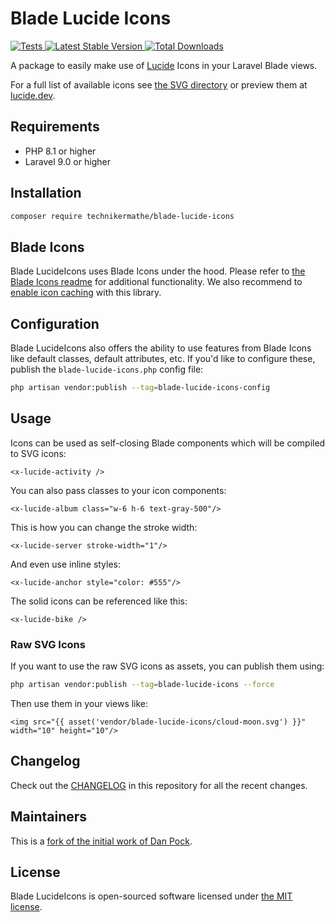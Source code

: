 # Blade Lucide Icons

<a href="https://github.com/technkermathe/blade-lucide-icons/actions?query=workflow%3ATests">
    <img src="https://github.com/technikermathe/blade-lucide-icons/workflows/Tests/badge.svg" alt="Tests">
</a>
<a href="https://packagist.org/packages/technikermthe/blade-lucide-icons">
    <img src="https://img.shields.io/packagist/v/technikermathe/blade-lucide-icons" alt="Latest Stable Version">
</a>
<a href="https://packagist.org/packages/technikermathe/blade-lucide-icons">
    <img src="https://img.shields.io/packagist/dt/technikermathe/blade-lucide-icons" alt="Total Downloads">
</a>

A package to easily make use of [Lucide](https://github.com/lucide-icons/lucide) Icons in your Laravel Blade views.

For a full list of available icons see [the SVG directory](resources/svg) or preview them at [lucide.dev](https://lucide.dev/).

## Requirements

- PHP 8.1 or higher
- Laravel 9.0 or higher

## Installation

```bash
composer require technikermathe/blade-lucide-icons
```

## Blade Icons

Blade LucideIcons uses Blade Icons under the hood. Please refer to [the Blade Icons readme](https://github.com/blade-ui-kit/blade-icons) for additional functionality. We also recommend to [enable icon caching](https://github.com/blade-ui-kit/blade-icons#caching) with this library.

## Configuration

Blade LucideIcons also offers the ability to use features from Blade Icons like default classes, default attributes, etc. If you'd like to configure these, publish the `blade-lucide-icons.php` config file:

```bash
php artisan vendor:publish --tag=blade-lucide-icons-config
```

## Usage

Icons can be used as self-closing Blade components which will be compiled to SVG icons:

```blade
<x-lucide-activity />
```

You can also pass classes to your icon components:

```blade
<x-lucide-album class="w-6 h-6 text-gray-500"/>
```

This is how you can change the stroke width:

```blade
<x-lucide-server stroke-width="1"/>
```

And even use inline styles:

```blade
<x-lucide-anchor style="color: #555"/>
```

The solid icons can be referenced like this:

```blade
<x-lucide-bike />
```

### Raw SVG Icons

If you want to use the raw SVG icons as assets, you can publish them using:

```bash
php artisan vendor:publish --tag=blade-lucide-icons --force
```

Then use them in your views like:

```blade
<img src="{{ asset('vendor/blade-lucide-icons/cloud-moon.svg') }}" width="10" height="10"/>
```

## Changelog

Check out the [CHANGELOG](CHANGELOG.md) in this repository for all the recent changes.

## Maintainers

This is a [fork of the initial work of Dan Pock](https://github.com/mallardduck/blade-lucide-icons).

## License

Blade LucideIcons is open-sourced software licensed under [the MIT license](LICENSE.md).
